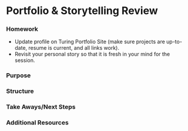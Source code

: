 # Portfolio & Storytelling Review

### Homework
  - Update profile on Turing Portfolio Site (make sure projects are up-to-date, resume is current, and all links work).
  - Revisit your personal story so that it is fresh in your mind for the session.
### Purpose

### Structure

### Take Aways/Next Steps

### Additional Resources

